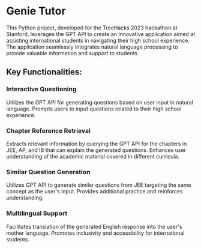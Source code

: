 # Genie Tutor

This Python project, developed for the TreeHacks 2023 hackathon at Stanford, leverages the GPT API to create an innovative application aimed at assisting international students in navigating their high school experience. The application seamlessly integrates natural language processing to provide valuable information and support to students.

## Key Functionalities:

### Interactive Questioning

Utilizes the GPT API for generating questions based on user input in natural language.
Prompts users to input questions related to their high school experience.

### Chapter Reference Retrieval

Extracts relevant information by querying the GPT API for the chapters in JEE, AP, and IB that can explain the generated questions.
Enhances user understanding of the academic material covered in different curricula.

### Similar Question Generation

Utilizes GPT API to generate similar questions from JEE targeting the same concept as the user's input.
Provides additional practice and reinforces understanding.

### Multilingual Support

Facilitates translation of the generated English response into the user's mother language.
Promotes inclusivity and accessibility for international students.
